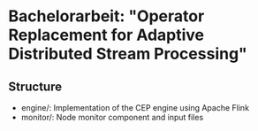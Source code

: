 # Bachelorarbeit: "Operator Replacement for Adaptive Distributed Stream Processing"

## Structure
- engine/: Implementation of the CEP engine using Apache Flink
- monitor/: Node monitor component and input files
